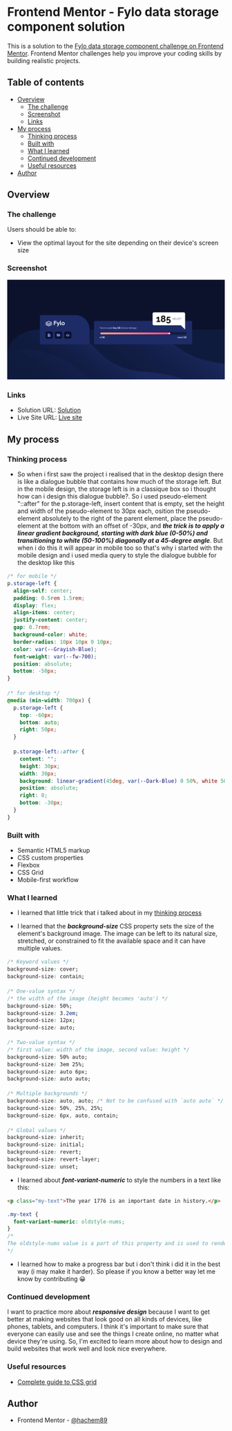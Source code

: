 # Frontend Mentor - Fylo data storage component solution

This is a solution to the [Fylo data storage component challenge on Frontend Mentor](https://www.frontendmentor.io/challenges/fylo-data-storage-component-1dZPRbV5n). Frontend Mentor challenges help you improve your coding skills by building realistic projects.

## Table of contents

- [Overview](#overview)
  - [The challenge](#the-challenge)
  - [Screenshot](#screenshot)
  - [Links](#links)
- [My process](#my-process)
  - [Thinking process](#thinking-process)
  - [Built with](#built-with)
  - [What I learned](#what-i-learned)
  - [Continued development](#continued-development)
  - [Useful resources](#useful-resources)
- [Author](#author)

## Overview

### The challenge

Users should be able to:

- View the optimal layout for the site depending on their device's screen size

### Screenshot

![](./screenshots/desktop%20view.png)

### Links

- Solution URL: [Solution](https://github.com/hachem89/Frontend-Mentor---Fylo-data-storage-component-solution)
- Live Site URL: [Live site](https://hachem89.github.io/Frontend-Mentor---Fylo-data-storage-component-solution/)

## My process

### Thinking process

- So when i first saw the project i realised that in the desktop design there is like a dialogue bubble that contains how much of the storage left. But in the mobile design, the storage left is in a classique box so i thought how can i design this dialogue bubble?. So i used pseudo-element "::after" for the p.storage-left, insert content that is empty, set the height and width of the pseudo-element to 30px each, osition the pseudo-element absolutely to the right of the parent element, place the pseudo-element at the bottom with an offset of -30px, and ***the trick is to apply a linear gradient background, starting with dark blue (0-50%) and transitioning to white (50-100%) diagonally at a 45-degree angle***.
But when i do this it will appear in mobile too so that's why i started with the mobile design and i used media query to style the dialogue bubble for the desktop like this

```css
/* for mobile */
p.storage-left {
  align-self: center;
  padding: 0.5rem 1.5rem;
  display: flex;
  align-items: center;
  justify-content: center;
  gap: 0.7rem;
  background-color: white;
  border-radius: 10px 10px 0 10px;
  color: var(--Grayish-Blue);
  font-weight: var(--fw-700);
  position: absolute;
  bottom: -50px;
}

/* for desktop */
@media (min-width: 700px) {
  p.storage-left {
    top: -60px;
    bottom: auto;
    right: 50px;
  }

  p.storage-left::after {
    content: "";
    height: 30px;
    width: 30px;
    background: linear-gradient(45deg, var(--Dark-Blue) 0 50%, white 50% 100%);
    position: absolute;
    right: 0;
    bottom: -30px;
  }
}
```

### Built with

- Semantic HTML5 markup
- CSS custom properties
- Flexbox
- CSS Grid
- Mobile-first workflow

### What I learned

- I learned that little trick that i talked about in my [thinking process](#thinking-process)

- I learned that the ***background-size*** CSS property sets the size of the element's background image. The image can be left to its natural size, stretched, or constrained to fit the available space and it can have multiple values.

```css
/* Keyword values */
background-size: cover;
background-size: contain;

/* One-value syntax */
/* the width of the image (height becomes 'auto') */
background-size: 50%;
background-size: 3.2em;
background-size: 12px;
background-size: auto;

/* Two-value syntax */
/* first value: width of the image, second value: height */
background-size: 50% auto;
background-size: 3em 25%;
background-size: auto 6px;
background-size: auto auto;

/* Multiple backgrounds */
background-size: auto, auto; /* Not to be confused with `auto auto` */
background-size: 50%, 25%, 25%;
background-size: 6px, auto, contain;

/* Global values */
background-size: inherit;
background-size: initial;
background-size: revert;
background-size: revert-layer;
background-size: unset;
```

- I learned about ***font-variant-numeric*** to style the numbers in a text like this:

```html
<p class="my-text">The year 1776 is an important date in history.</p>
```

```css
.my-text {
  font-variant-numeric: oldstyle-nums;
}
/*
The oldstyle-nums value is a part of this property and is used to render numbers using an older, more traditional style. This can create a visually appealing effect, especially in designs that aim for a vintage or classic look.
*/
```

- I learned how to make a progress bar but i don't think i did it in the best way (i may make it harder). So please if you know a better way let me know by contributing 😀

### Continued development

I want to practice more about ***responsive design*** because I want to get better at making websites that look good on all kinds of devices, like phones, tablets, and computers. I think it's important to make sure that everyone can easily use and see the things I create online, no matter what device they're using. So, I'm excited to learn more about how to design and build websites that work well and look nice everywhere.

### Useful resources

- [Complete guide to CSS grid](https://css-tricks.com/snippets/css/complete-guide-grid/)

## Author

- Frontend Mentor - [@hachem89](https://www.frontendmentor.io/profile/hachem89)
